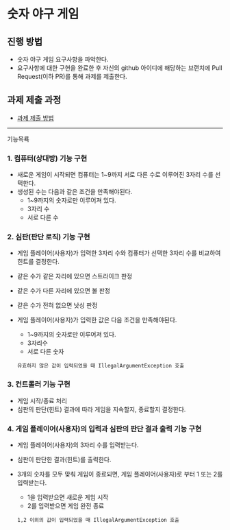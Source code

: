 # 숫자 야구 게임

## 진행 방법

* 숫자 야구 게임 요구사항을 파악한다.
* 요구사항에 대한 구현을 완료한 후 자신의 github 아이디에 해당하는 브랜치에 Pull Request(이하 PR)를 통해 과제를 제출한다.

## 과제 제출 과정

* [과제 제출 방법](https://github.com/next-step/nextstep-docs/tree/master/precourse)

---
기능목룍

### **1. 컴퓨터(상대방) 기능 구현**

- 새로운 게임이 시작되면 컴퓨터는 1~9까지 서로 다른 수로 이루어진 3자리 수를 선택한다.
- 생성된 수는 다음과 같은 조건을 만족해야된다.
    - 1~9까지의 숫자로만 이루어져 있다.
    - 3자리 수
    - 서로 다른 수

### **2. 심판(판단 로직) 기능 구현**

- 게임 플레이어(사용자)가 입력한 3자리 수와 컴퓨터가 선택한 3자리 수를 비교하여 힌트를 결정한다.
- 같은 수가 같은 자리에 있으면 스트라이크 판정
- 같은 수가 다른 자리에 있으면 볼 판정
- 같은 수가 전혀 없으면 낫싱 판정
- 게임 플레이어(사용자)가 입력한 값은 다음 조건을 만족해야된다.
    - 1~9까지의 숫자로만 이루어져 있다.
    - 3자리수
    - 서로 다른 숫자

  `유효하지 않은 값이 입력되었을 때 IllegalArgumentException 호출`

### **3. 컨트롤러 기능 구현**

- 게임 시작/종료 처리
- 심판의 판단(힌트) 결과에 따라 게임을 지속할지, 종료할지 결정한다.

### **4. 게임 플레이어(사용자)의 입력과 심판의 판단 결과 출력 기능 구현**

- 게임 플레이어(사용자)의 3자리 수를 입력받는다.
- 심판이 판단한 결과(힌트)를 출력한다.
- 3개의 숫자를 모두 맞춰 게임이 종료되면, 게임 플레이어(사용자)로 부터 1 또는 2를 입력받는다.
    - 1을 입력받으면 새로운 게임 시작
    - 2를 입력받으면 게임 완전 종료

  `1,2 이외의 값이 입력되었을 때 IllegalArgumentException 호출`
